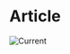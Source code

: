 # Article

![Current](https://img.shields.io/badge/dynamic/json?url=https%3A%2F%2Fgithub.com%2FAlexanderBrevig%2Fdoc-status%2Fraw%2Fmain%2Fstatuses.json&query=%24.files%5B%22fixture/Article.md%22%5D.status&label=Current&color=white)
